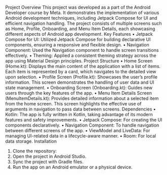 Project Overview
This project was developed as a part of the Android Developer course by Meta. It demonstrates the implementation of various Android development techniques, including Jetpack Compose for UI and efficient navigation handling. The project consists of multiple screens such as Home, Profile, Onboarding, and Menu Item Details, each showcasing different aspects of Android app development.
Key Features
•	Jetpack Compose for UI: Utilized Jetpack Compose for building declarative UI components, ensuring a responsive and flexible design.
•	Navigation Component: Used the Navigation component to handle screen transitions effectively.
•	Theming: Applied a consistent theming strategy across the app using Material Design principles.
Project Structure
•	Home Screen (Home.kt): Displays the main content of the application with a list of items. Each item is represented by a card, which navigates to the detailed view upon selection.
•	Profile Screen (Profile.kt): Showcases the user’s profile information. This screen demonstrates the handling of user data and UI state management.
•	Onboarding Screen (Onboarding.kt): Guides new users through the key features of the app. 
•	Menu Item Details Screen (MenuItemDetails.kt): Provides detailed information about a selected item from the home screen. This screen highlights the effective use of arguments in navigation to pass data between screens.
Dependencies
•	Kotlin: The app is fully written in Kotlin, taking advantage of its modern features and safety improvements.
•	Jetpack Compose: For creating the UI components declaratively.
•	Navigation Component: To handle navigation between different screens of the app.
•	ViewModel and LiveData: For managing UI-related data in a lifecycle-aware manner.
•	Room: For local data storage.
Installation
1.	Clone the repository:
2.	Open the project in Android Studio.
3.	Sync the project with Gradle files.
4.	Run the app on an Android emulator or a physical device.



